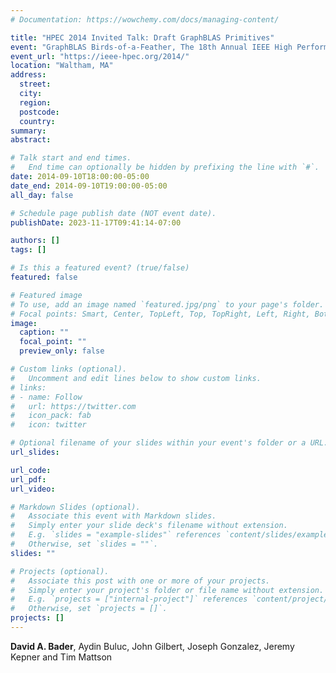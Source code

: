 ```yaml
---
# Documentation: https://wowchemy.com/docs/managing-content/

title: "HPEC 2014 Invited Talk: Draft GraphBLAS Primitives"
event: "GraphBLAS Birds-of-a-Feather, The 18th Annual IEEE High Performance Extreme Computing Conference (HPEC)"
event_url: "https://ieee-hpec.org/2014/"
location: "Waltham, MA"
address:
  street:
  city:
  region:
  postcode:
  country:
summary:
abstract:

# Talk start and end times.
#   End time can optionally be hidden by prefixing the line with `#`.
date: 2014-09-10T18:00:00-05:00
date_end: 2014-09-10T19:00:00-05:00
all_day: false

# Schedule page publish date (NOT event date).
publishDate: 2023-11-17T09:41:14-07:00

authors: []
tags: []

# Is this a featured event? (true/false)
featured: false

# Featured image
# To use, add an image named `featured.jpg/png` to your page's folder. 
# Focal points: Smart, Center, TopLeft, Top, TopRight, Left, Right, BottomLeft, Bottom, BottomRight.
image:
  caption: ""
  focal_point: ""
  preview_only: false

# Custom links (optional).
#   Uncomment and edit lines below to show custom links.
# links:
# - name: Follow
#   url: https://twitter.com
#   icon_pack: fab
#   icon: twitter

# Optional filename of your slides within your event's folder or a URL.
url_slides:

url_code:
url_pdf:
url_video:

# Markdown Slides (optional).
#   Associate this event with Markdown slides.
#   Simply enter your slide deck's filename without extension.
#   E.g. `slides = "example-slides"` references `content/slides/example-slides.md`.
#   Otherwise, set `slides = ""`.
slides: ""

# Projects (optional).
#   Associate this post with one or more of your projects.
#   Simply enter your project's folder or file name without extension.
#   E.g. `projects = ["internal-project"]` references `content/project/deep-learning/index.md`.
#   Otherwise, set `projects = []`.
projects: []
---
```


**David A. Bader**, Aydin Buluc, John Gilbert, Joseph Gonzalez, Jeremy Kepner and Tim Mattson